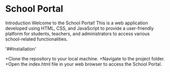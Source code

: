 # School Portal
Introduction
Welcome to the School Portal! This is a web application developed using HTML, CSS, and JavaScript to provide a user-friendly platform for students, 
teachers, and administrators to access various school-related functionalities.

'##Installation'

+Clone the repository to your local machine.
+Navigate to the project folder.
+Open the index.html file in your web browser to access the School Portal.
